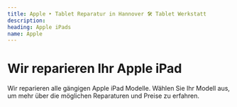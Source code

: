 ```yaml
---
title: Apple ‣ Tablet Reparatur in Hannover 🛠️ Tablet Werkstatt
description: 
heading: Apple iPads
name: Apple
---
```


# Wir reparieren Ihr Apple iPad
Wir reparieren alle gängigen Apple iPad Modelle. Wählen Sie Ihr Modell aus, um mehr über die möglichen Reparaturen und Preise zu erfahren.